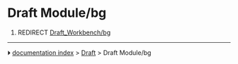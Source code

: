 # Draft Module/bg
1.  REDIRECT [Draft_Workbench/bg](Draft_Workbench/bg.md)



---
⏵ [documentation index](../README.md) > [Draft](Draft_Workbench.md) > Draft Module/bg
